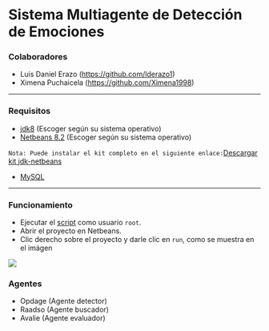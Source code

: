 # Sistema Multiagente de Detección de Emociones
### Colaboradores
  * Luis Daniel Erazo (https://github.com/lderazo1)
  * Ximena Puchaicela (https://github.com/Ximena1998)

---------------------------------

### Requisitos
 * [jdk8](https://www.oracle.com/java/technologies/javase/javase-jdk8-downloads.html) (Escoger según su sistema operativo) 
 * [Netbeans 8.2](https://netbeans.org/downloads/old/8.2/) (Escoger según su sistema operativo)

  ```Nota: Puede instalar el kit completo en el siguiente enlace:```[Descargar kit jdk-netbeans](https://www.oracle.com/technetwork/es/java/javase/downloads/jdk-netbeans-jsp-3413139-esa.html)
  
 * [MySQL](https://www.mysql.com/)

---------------------------------

### Funcionamiento
 * Ejecutar el [script](https://github.com/CarlosCastillo10/SMA-Emociones/blob/main/script-sma-emotions.sql) como usuario ```root```.
 * Abrir el proyecto en Netbeans.
 * Clic derecho sobre el proyecto y darle clic en ```run```, como se muestra en el imágen
 
 ![](https://github.com/CarlosCastillo10/SMA-Emociones/blob/main/execute.png)
 

### Agentes
* Opdage (Agente detector)
* Raadso (Agente buscador)
* Avalie (Agente evaluador)
